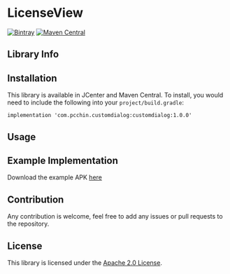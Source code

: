 # LicenseView
[![Bintray](https://api.bintray.com/packages/pcchin/customdialog/com.pcchin.customdialog/images/download.svg)](https://bintray.com/pcchin/customdialog/com.pcchin.customdialog/_latestVersion)
[![Maven Central](https://maven-badges.herokuapp.com/maven-central/com.pcchin.customdialog/customdialog/badge.svg)](https://search.maven.org/artifact/com.pcchin.customdialog/customdialog)

## Library Info


## Installation
This library is available in JCenter and Maven Central. To install, you would need to include the following into your `project/build.gradle`:

```
implementation 'com.pcchin.customdialog:customdialog:1.0.0'
```

## Usage

## Example Implementation
Download the example APK [here](/example.apk)

## Contribution
Any contribution is welcome, feel free to add any issues or pull requests to the repository.

## License
This library is licensed under the [Apache 2.0 License](/LICENSE).
